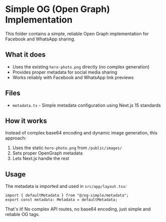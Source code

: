# Simple OG (Open Graph) Implementation

This folder contains a simple, reliable Open Graph implementation for Facebook and WhatsApp sharing.

## What it does

- Uses the existing `hero-photo.png` directly (no complex generation)
- Provides proper metadata for social media sharing
- Works reliably with Facebook and WhatsApp link previews

## Files

- `metadata.ts` - Simple metadata configuration using Next.js 15 standards

## How it works

Instead of complex base64 encoding and dynamic image generation, this approach:

1. Uses the static `hero-photo.png` from `/public/images/`
2. Sets proper OpenGraph metadata
3. Lets Next.js handle the rest

## Usage

The metadata is imported and used in `src/app/layout.tsx`:

```tsx
import { defaultMetadata } from "@/og-simple/metadata";
export const metadata: Metadata = defaultMetadata;
```

That's it! No complex API routes, no base64 encoding, just simple and reliable OG tags.
